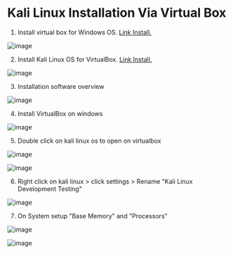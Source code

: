 # Kali Linux Installation Via Virtual Box

1. Install virtual box for Windows OS. [Link Install.](https://www.virtualbox.org/wiki/Downloads)

![image](https://github.com/user-attachments/assets/310270d3-395c-44f1-b311-c1a021594aa1)

2. Install Kali Linux OS for VirtualBox. [Link Install.](https://www.kali.org/get-kali/#kali-virtual-machines)

![image](https://github.com/user-attachments/assets/9b25a5aa-a763-46bc-9317-e4a907532c1f)

3. Installation software overview

![image](https://github.com/user-attachments/assets/d67e37c3-ee65-4ece-a99c-4b8f3aa51209)

4. Install VirtualBox on windows

![image](https://github.com/user-attachments/assets/12f6848e-462d-4a78-a624-7bb657358b02)

5. Double click on kali linux os to open on virtualbox

![image](https://github.com/user-attachments/assets/f8d997dc-5895-4c26-8303-acbece0c3043)

![image](https://github.com/user-attachments/assets/9a04c3e9-18b7-448a-b7b8-90c4302c1ec7)

6. Right click on kali linux > click settings > Rename "Kali Linux Development Testing"

![image](https://github.com/user-attachments/assets/a951a15a-a445-418f-9acf-f1151f8b2483)

7. On System setup "Base Memory" and "Processors"

![image](https://github.com/user-attachments/assets/d977092e-4978-4e8c-8654-96d71212e839)

![image](https://github.com/user-attachments/assets/7342e904-7acb-4dc0-9f3d-f92d345f0010)

